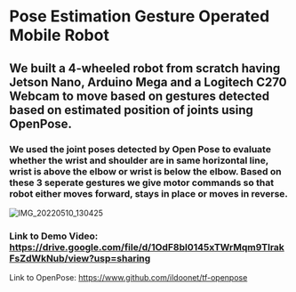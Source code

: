 # Pose Estimation Gesture Operated Mobile Robot
## We built a 4-wheeled robot from scratch having Jetson Nano, Arduino Mega and a Logitech C270 Webcam to move based on gestures detected based on estimated position of joints using OpenPose.
### We used the joint poses detected by Open Pose to evaluate whether the wrist and shoulder are in same horizontal line, wrist is above the elbow or wrist is below the elbow. Based on these 3 seperate gestures we give motor commands so that robot either moves forward, stays in place or moves in reverse.
![IMG_20220510_130425](https://user-images.githubusercontent.com/34472717/232258653-1912e532-5e63-4315-a7d6-d6f22a34e613.jpg)

### Link to Demo Video: https://drive.google.com/file/d/1OdF8bl0145xTWrMqm9TlrakFsZdWkNub/view?usp=sharing

Link to OpenPose: https://www.github.com/ildoonet/tf-openpose
